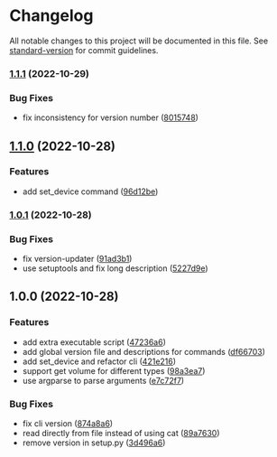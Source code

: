 # Changelog

All notable changes to this project will be documented in this file. See [standard-version](https://github.com/conventional-changelog/standard-version) for commit guidelines.

### [1.1.1](https://github.com/DCsunset/jack-alsa-ctl/compare/v1.1.0...v1.1.1) (2022-10-29)


### Bug Fixes

* fix inconsistency for version number ([8015748](https://github.com/DCsunset/jack-alsa-ctl/commit/8015748ff7881228aa1f77281227d60110205ea0))

## [1.1.0](https://github.com/DCsunset/jack-alsa-ctl/compare/v1.0.1...v1.1.0) (2022-10-28)


### Features

* add set_device command ([96d12be](https://github.com/DCsunset/jack-alsa-ctl/commit/96d12be603c2672c3d0924752a47f20ce6372b18))

### [1.0.1](https://github.com/DCsunset/jack-alsa-ctl/compare/v1.0.0...v1.0.1) (2022-10-28)


### Bug Fixes

* fix version-updater ([91ad3b1](https://github.com/DCsunset/jack-alsa-ctl/commit/91ad3b12bf1777c271b2d4090018c71f3c376cff))
* use setuptools and fix long description ([5227d9e](https://github.com/DCsunset/jack-alsa-ctl/commit/5227d9e13a64e24e878eb60cb6c4a9fe88556bc0))

## 1.0.0 (2022-10-28)


### Features

* add extra executable script ([47236a6](https://github.com/DCsunset/jack-alsa-ctl/commit/47236a65a46980211843f162b0ee1a2100fa2dab))
* add global version file and descriptions for commands ([df66703](https://github.com/DCsunset/jack-alsa-ctl/commit/df66703859083ae14d9a806297469bb79ef9f3a4))
* add set_device and refactor cli ([421e216](https://github.com/DCsunset/jack-alsa-ctl/commit/421e216e7ba6fbcd647b14134ee07565419080af))
* support get volume for different types ([98a3ea7](https://github.com/DCsunset/jack-alsa-ctl/commit/98a3ea7e661c8ffaa89f0f95457fef9b17ca6768))
* use argparse to parse arguments ([e7c72f7](https://github.com/DCsunset/jack-alsa-ctl/commit/e7c72f79cc11e8463fce95e0a18d4d8b39ad0adf))


### Bug Fixes

* fix cli version ([874a8a6](https://github.com/DCsunset/jack-alsa-ctl/commit/874a8a68b336819aac3a0f74b3d8c238565c9585))
* read directly from file instead of using cat ([89a7630](https://github.com/DCsunset/jack-alsa-ctl/commit/89a7630c8e846e03766ba868257c92eb2f3e1224))
* remove version in setup.py ([3d496a6](https://github.com/DCsunset/jack-alsa-ctl/commit/3d496a64d711581249701a01dc4bddc089b84d25))
